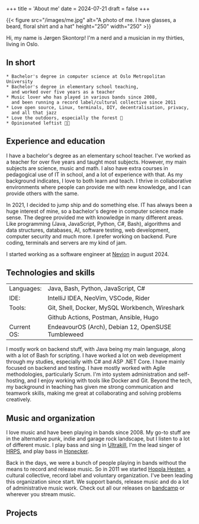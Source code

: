 +++
title = 'About me'
date = 2024-07-21
draft = false
+++

{{< figure src="/images/me.jpg" alt="A photo of me. I have glasses, a beard, floral shirt and a hat" height="250" width="250" >}}

Hi, my name is Jørgen Skontorp! I'm a nerd and a musician in my thirties, living in Oslo.

## In short
```
* Bachelor's degree in computer science at Oslo Metropolitan University
* Bachelor's degree in elementary school teaching, 
  and worked over five years as a teacher
* Music lover who has played in various bands since 2008, 
  and been running a record label/cultural collective since 2011
* Love open source, Linux, terminals, DIY, decentralisation, privacy,
  and all that jazz
* Love the outdoors, especially the forest 🌲
* Opinionated leftist 🚩🏴
```

## Experience and education

I have a bachelor's degree as an elementary school teacher. I've worked as a teacher for over five years and taught most subjects. However, my main subjects are science, music and math. I also have extra courses in pedagogical use of IT in school, and a lot of experience with that. As my background indicates, I love to both learn and teach. I thrive in collaborative environments where people can provide me with new knowledge, and I can provide others with the same.

In 2021, I decided to jump ship and do something else. IT has always been a huge interest of mine, so a bachelor's degree in computer science made sense. The degree provided me with knowledge in many different areas. Like programming (Java, JavaScript, Python, C#, Bash), algorithms and data structures, databases, AI, software testing, web development, computer security and much more. I prefer working on backend. Pure coding, terminals and servers are my kind of jam.

I started working as a software engineer at [Nevion](https://nevion.com/) in august 2024.


## Technologies and skills

|                 |                                                    |
|-----------------|----------------------------------------------------|
| Languages:  | Java, Bash, Python, JavaScript, C#                 |
| IDE:        | IntelliJ IDEA, NeoVim, VSCode, Rider               |
| Tools:      | Git, Shell, Docker, MySQL Workbench, Wireshark     |
|                 | Github Actions, Postman, Ansible, Hugo             |
| Current OS: | EndeavourOS (Arch), Debian 12, OpenSUSE Tumbleweed |

I mostly work on backend stuff, with Java being my main language, along with a lot of Bash for scripting. I have worked a lot on web development through my studies, especially with C# and ASP .NET Core. I have mainly focused on backend and testing. I have mostly worked with Agile methodologies, particularly Scrum. I'm into system administration and self-hosting, and I enjoy working with tools like Docker and Git. Beyond the tech, my background in teaching has given me strong communication and teamwork skills, making me great at collaborating and solving problems creatively.

## Music and organization
I love music and have been playing in bands since 2008. My go-to stuff are in the alternative punk, indie and garage rock landscape, but I listen to a lot of different music. I play bass and sing in [Ultrakill](https://www.hopplahesten.net/band/ultrakill), I'm the lead singer of [HRPS](https://www.hopplahesten.net/band/hrps/), and play bass in [Honecker](https://www.hopplahesten.net/band/honecker/). 

Back in the days, we were a bunch of people playing in bands without the means to record and release music. So in 2011 we started [Hoppla Hesten](https://www.hopplahesten.net/), a cultural collective, record label and voluntary organization. I've been leading this organization since start. We support bands, release music and do a lot of administrative music work. Check out all our releases on [bandcamp](https://hopplahesten.bandcamp.com) or wherever you stream music.

## Projects
